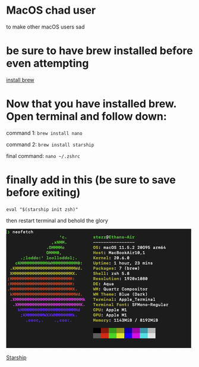# MacOS chad user
to make other macOS users sad

# be sure to have brew installed before even attempting 
[install brew](https://brew.sh/)

# Now that you have installed brew. Open terminal and follow down:
command 1: ``brew install nano``

command 2: ``brew install starship``

final command: ``nano ~/.zshrc``

# finally add in this (be sure to save before exiting)
``eval "$(starship init zsh)"``

then restart terminal and behold the glory

![Open other application](/starship.png)

[Starship](https://github.com/starship/starship)
